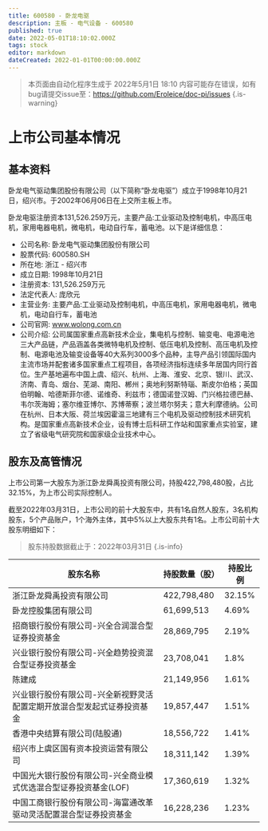 ```yaml
---
title: 600580 - 卧龙电驱
description: 主板 - 电气设备 - 600580
published: true
date: 2022-05-01T18:10:02.000Z
tags: stock
editor: markdown
dateCreated: 2022-01-01T00:00:00.000Z
---
```


> 本页面由自动化程序生成于 2022年5月1日 18:10
> 内容可能存在错误，如有bug请提交issue至：https://github.com/Eroleice/doc-pi/issues
{.is-warning}

# 上市公司基本情况

## 基本资料

卧龙电气驱动集团股份有限公司（以下简称“卧龙电驱”）成立于1998年10月21日，绍兴市。于2002年06月06日在上交所主板上市。

卧龙电驱注册资本131,526.259万元，主要产品:工业驱动及控制电机，中高压电机，家用电器电机，微电机，电动自行车，蓄电池。以下是详细信息：

- 公司名称: 卧龙电气驱动集团股份有限公司
- 股票代码: 600580.SH
- 所在地: 浙江 - 绍兴市
- 成立日期: 1998年10月21日
- 注册资本: 131,526.259万元
- 法定代表人: 庞欣元
- 主营业务: 主要产品:工业驱动及控制电机，中高压电机，家用电器电机，微电机，电动自行车，蓄电池
- 公司官网: www.wolong.com.cn
- 公司介绍: 公司属国家重点高新技术企业，集电机与控制、输变电、电源电池三大产品链，产品涵盖各类微特电机及控制、低压电机及控制、高压电机及控制、电源电池及输变设备等40大系列3000多个品种，主导产品引领国际国内主流市场并配套诸多国家重点工程项目，各项经济指标连续多年居国内同行首位。生产基地遍布中国上虞、绍兴、杭州、上海、淮安、北京、银川、武汉、济南、青岛、烟台、芜湖、南阳、郴州；奥地利努斯特瑙、斯皮尔伯格；英国伯明翰、哈德斯菲尔德、诺维奇、利兹市；德国诺登汉姆、门兴格拉德巴赫、韦尔茨海姆；塞尔维亚博尔、苏博蒂察；波兰塔尔努夫；意大利摩德纳。公司在杭州、日本大阪、荷兰埃因霍温三地建有三个电机及驱动控制技术研究机构。是国家重点高新技术企业，设有博士后科研工作站和国家重点实验室，建立了省级电气研究院和国家级企业技术中心。


## 股东及高管情况

上市公司第一大股东为浙江卧龙舜禹投资有限公司，持股422,798,480股，占比32.15%，为上市公司实际控制人。

截至2022年03月31日，上市公司的前十大股东中，共有1名自然人股东，3名机构股东，5个产品账户，1个海外主体，其中5%以上大股东共有1名。上市公司前十大股东明细如下：

> 股东持股数据截止于：2022年03月31日
{.is-info}

| 股东名称 | 持股数量（股） | 持股比例 |
| --- | --- | --- |
| 浙江卧龙舜禹投资有限公司 | 422,798,480 | 32.15% |
| 卧龙控股集团有限公司 | 61,699,513 | 4.69% |
| 招商银行股份有限公司-兴全合润混合型证券投资基金 | 28,869,795 | 2.19% |
| 兴业银行股份有限公司-兴全趋势投资混合型证券投资基金 | 23,708,041 | 1.8% |
| 陈建成 | 21,149,956 | 1.61% |
| 兴业银行股份有限公司-兴全新视野灵活配置定期开放混合型发起式证券投资基金 | 19,857,447 | 1.51% |
| 香港中央结算有限公司(陆股通) | 18,556,722 | 1.41% |
| 绍兴市上虞区国有资本投资运营有限公司 | 18,311,142 | 1.39% |
| 中国光大银行股份有限公司-兴全商业模式优选混合型证券投资基金(LOF) | 17,360,619 | 1.32% |
| 中国工商银行股份有限公司-海富通改革驱动灵活配置混合型证券投资基金 | 16,228,236 | 1.23% |





